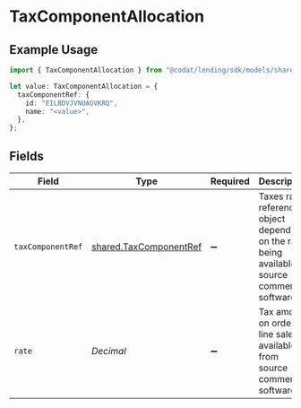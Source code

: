 # TaxComponentAllocation

## Example Usage

```typescript
import { TaxComponentAllocation } from "@codat/lending/sdk/models/shared";

let value: TaxComponentAllocation = {
  taxComponentRef: {
    id: "EILBDVJVNUAGVKRQ",
    name: "<value>",
  },
};
```

## Fields

| Field                                                                                            | Type                                                                                             | Required                                                                                         | Description                                                                                      |
| ------------------------------------------------------------------------------------------------ | ------------------------------------------------------------------------------------------------ | ------------------------------------------------------------------------------------------------ | ------------------------------------------------------------------------------------------------ |
| `taxComponentRef`                                                                                | [shared.TaxComponentRef](../../../sdk/models/shared/taxcomponentref.md)                          | :heavy_minus_sign:                                                                               | Taxes rates reference object depending on the rates being available on source commerce software. |
| `rate`                                                                                           | *Decimal*                                                                                        | :heavy_minus_sign:                                                                               | Tax amount on order line sale as available from source commerce software.                        |